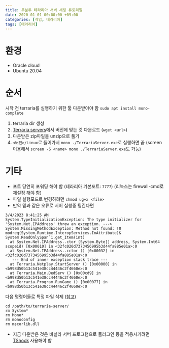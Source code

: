 ```yaml
---
title: 우분투 테라리아 서버 세팅 튜토리얼
date: 2020-01-01 00:00:00 +09:00
categories: [게임, 테라리아]
tags: [테라리아]
---
```


# 환경
- Oracle cloud
- Ubuntu 20.04

# 순서
시작 전 terraria를 실행하기 위한 툴 다운받아야 함
`sudo apt install mono-complete`

1. terraria dir 생성
2. [Terraria servers](https://terraria.fandom.com/wiki/Server#Downloads)에서 버전에 맞는 것 다운로드 (`wget <url>`)
3. 다운받은 zip파일을 unzip으로 풀기
4. `<버전>/Linux`로 들어가서 `mono ./TerrariaServer.exe`로 실행하면 끝
(screen 이용해서 `screen -S <name> mono ./TerrariaServer.exe`도 가능)

# 기타
- 포트 당연히 포워딩 해야 함 (테라리아 기본포트: `7777`) (리눅스는 firewall-cmd로 재설정 해야 함)
- 파일 실행모드로 변경하려면 `chmod ug+x <file>`
- 만약 밑과 같은 오류로 서버 실행중 팅긴다면 
```
3/4/2023 8:41:25 AM
System.TypeInitializationException: The type initializer for 'System.Net.IPAddress' threw an exception. ---> System.MissingMethodException: Method not found: !0 modreq(System.Runtime.InteropServices.InAttribute)& System.ReadOnlySpan`1.get_Item(int)
  at System.Net.IPAddress..ctor (System.Byte[] address, System.Int64 scopeid) [0x00010] in <32fc020d7373456995b3d44fa885e01a>:0
  at System.Net.IPAddress..cctor () [0x00032] in <32fc020d7373456995b3d44fa885e01a>:0
   --- End of inner exception stack trace ---
  at Terraria.Netplay.StartServer () [0x00000] in <b998d50b13c541e38cc44446c2f4660e>:0
  at Terraria.Main.DedServ () [0x00cd9] in <b998d50b13c541e38cc44446c2f4660e>:0
  at Terraria.Program.RunGame () [0x00077] in <b998d50b13c541e38cc44446c2f4660e>:0
```
다음 명령어들로 특정 파일 삭제 ([참고](https://forums.terraria.org/index.php?threads/system-typeinitializationexception-on-1-4-2-1-1-4-1-2-works.104689/))
```
cd /path/to/terraria-server/
rm System*
rm Mono*
rm monoconfig
rm mscorlib.dll
```
- 지금 다운받은 것은 바닐라 서버 프로그램으로 플러그인 등을 적용시키려면 [TShock](https://github.com/Pryaxis/TShock) 사용해야 함